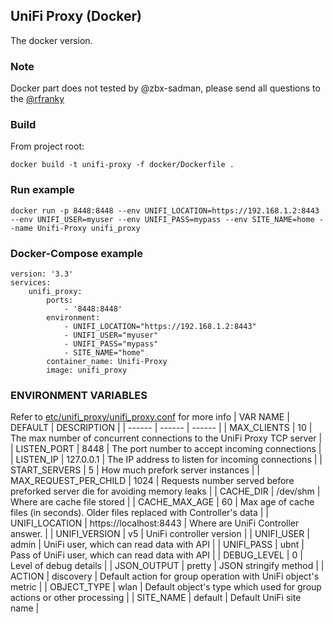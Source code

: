 ## UniFi Proxy (Docker)
The docker version. 

### Note
Docker part does not tested by @zbx-sadman, please send all questions to the [@rfranky](https://github.com/rfranky)

### Build
From project root:
```
docker build -t unifi-proxy -f docker/Dockerfile . 
```
### Run example
```
docker run -p 8448:8448 --env UNIFI_LOCATION=https://192.168.1.2:8443 --env UNIFI_USER=myuser --env UNIFI_PASS=mypass --env SITE_NAME=home --name Unifi-Proxy unifi_proxy 
```
### Docker-Compose example
```
version: '3.3'
services:
    unifi_proxy:
        ports:
            - '8448:8448'
        environment:
            - UNIFI_LOCATION="https://192.168.1.2:8443"
            - UNIFI_USER="myuser"
            - UNIFI_PASS="mypass"
            - SITE_NAME="home"
        container_name: Unifi-Proxy
        image: unifi_proxy
```
### ENVIRONMENT VARIABLES
Refer to [etc/unifi_proxy/unifi_proxy.conf](https://github.com/zbx-sadman/unifi_proxy/blob/master/etc/unifi_proxy/unifi_proxy.conf) for more info
| VAR NAME | DEFAULT | DESCRIPTION |
| ------ | ------ | ------ |
| MAX_CLIENTS | 10 | The max number of concurrent connections to the UniFi Proxy TCP server |
| LISTEN_PORT | 8448 | The port number to accept incoming connections |
| LISTEN_IP | 127.0.0.1 | The IP address to listen for incoming connections |
| START_SERVERS | 5 | How much prefork server instances |
| MAX_REQUEST_PER_CHILD | 1024 | Requests number served before preforked server die for avoiding memory leaks |
| CACHE_DIR | /dev/shm | Where are cache file stored |
| CACHE_MAX_AGE | 60 | Max age of cache files (in seconds). Older files replaced with Controller's data |
| UNIFI_LOCATION | https://localhost:8443 | Where are UniFi Controller answer. |
| UNIFI_VERSION | v5 | UniFi controller version |
| UNIFI_USER | admin | UniFi user, which can read data with API |
| UNIFI_PASS | ubnt | Pass of UniFi user, which can read data with API |
| DEBUG_LEVEL | 0 | Level of debug details |
| JSON_OUTPUT | pretty | JSON stringify method |
| ACTION | discovery | Default action for group operation with UniFi object's metric |
| OBJECT_TYPE | wlan | Default object's type which used for group actions or other processing |
| SITE_NAME | default | Default UniFi site name |
